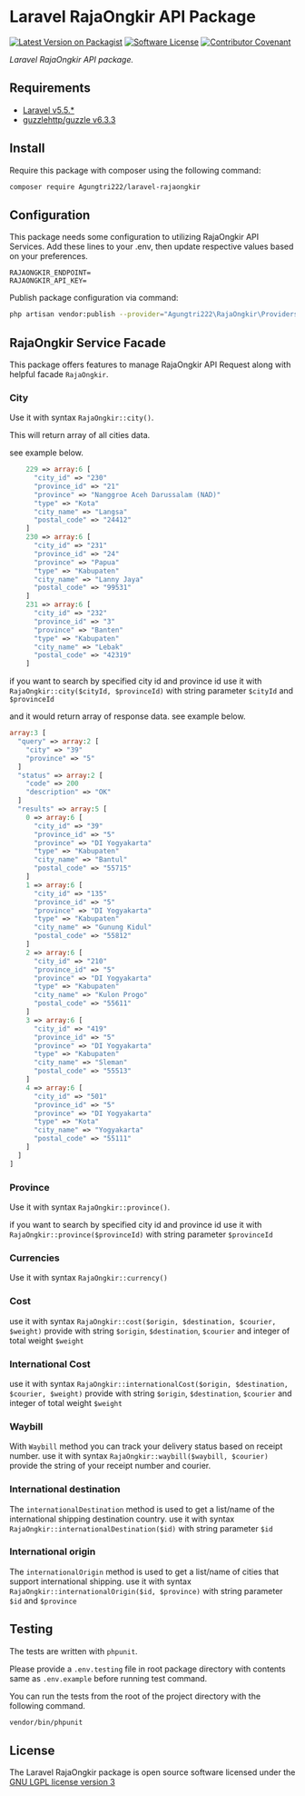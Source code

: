 # Laravel RajaOngkir API Package

[![Latest Version on Packagist][ico-version]][link-packagist]
[![Software License][ico-license]](LICENSE.md)
[![Contributor Covenant][ico-code-of-conduct]](CODE_OF_CONDUCT.md)

_Laravel RajaOngkir API package._

## Requirements

- [Laravel v5.5.\*](https://laravel.com)
- [guzzlehttp/guzzle v6.3.3](http://docs.guzzlephp.org/)

## Install

Require this package with composer using the following command:

```bash
composer require Agungtri222/laravel-rajaongkir
```

## Configuration

This package needs some configuration to utilizing RajaOngkir API Services. Add these lines to your .env, then update respective values
based on your preferences.

```dotenv
RAJAONGKIR_ENDPOINT=
RAJAONGKIR_API_KEY=
```

Publish package configuration via command:

```bash
php artisan vendor:publish --provider="Agungtri222\RajaOngkir\Providers\RajaOngkirServiceProvider" --tag=config
```

## RajaOngkir Service Facade

This package offers features to manage RajaOngkir API Request
along with helpful facade `RajaOngkir`.

### City

Use it with syntax `RajaOngkir::city()`.

This will return array of all cities data.

see example below.

```php
    229 => array:6 [
      "city_id" => "230"
      "province_id" => "21"
      "province" => "Nanggroe Aceh Darussalam (NAD)"
      "type" => "Kota"
      "city_name" => "Langsa"
      "postal_code" => "24412"
    ]
    230 => array:6 [
      "city_id" => "231"
      "province_id" => "24"
      "province" => "Papua"
      "type" => "Kabupaten"
      "city_name" => "Lanny Jaya"
      "postal_code" => "99531"
    ]
    231 => array:6 [
      "city_id" => "232"
      "province_id" => "3"
      "province" => "Banten"
      "type" => "Kabupaten"
      "city_name" => "Lebak"
      "postal_code" => "42319"
    ]
```

if you want to search by specified city id and province id use it with `RajaOngkir::city($cityId, $provinceId)` with string parameter `$cityId` and `$provinceId`

and it would return array of response data. see example below.

```php
array:3 [
  "query" => array:2 [
    "city" => "39"
    "province" => "5"
  ]
  "status" => array:2 [
    "code" => 200
    "description" => "OK"
  ]
  "results" => array:5 [
    0 => array:6 [
      "city_id" => "39"
      "province_id" => "5"
      "province" => "DI Yogyakarta"
      "type" => "Kabupaten"
      "city_name" => "Bantul"
      "postal_code" => "55715"
    ]
    1 => array:6 [
      "city_id" => "135"
      "province_id" => "5"
      "province" => "DI Yogyakarta"
      "type" => "Kabupaten"
      "city_name" => "Gunung Kidul"
      "postal_code" => "55812"
    ]
    2 => array:6 [
      "city_id" => "210"
      "province_id" => "5"
      "province" => "DI Yogyakarta"
      "type" => "Kabupaten"
      "city_name" => "Kulon Progo"
      "postal_code" => "55611"
    ]
    3 => array:6 [
      "city_id" => "419"
      "province_id" => "5"
      "province" => "DI Yogyakarta"
      "type" => "Kabupaten"
      "city_name" => "Sleman"
      "postal_code" => "55513"
    ]
    4 => array:6 [
      "city_id" => "501"
      "province_id" => "5"
      "province" => "DI Yogyakarta"
      "type" => "Kota"
      "city_name" => "Yogyakarta"
      "postal_code" => "55111"
    ]
  ]
]
```

### Province

Use it with syntax `RajaOngkir::province()`.

if you want to search by specified city id and province id use it with `RajaOngkir::province($provinceId)` with string parameter `$provinceId`

### Currencies

Use it with syntax `RajaOngkir::currency()`

### Cost

use it with syntax `RajaOngkir::cost($origin, $destination, $courier, $weight)` provide with string `$origin`, `$destination`, `$courier` and integer of total weight `$weight`

### International Cost

use it with syntax `RajaOngkir::internationalCost($origin, $destination, $courier, $weight)` provide with string `$origin`, `$destination`, `$courier` and integer of total weight `$weight`

### Waybill

With `Waybill` method you can track your delivery status based on receipt number.
use it with syntax `RajaOngkir::waybill($waybill, $courier)` provide the string of your receipt number and courier.

### International destination

The `internationalDestination` method is used to get a list/name of the international shipping destination country.
use it with syntax `RajaOngkir::internationalDestination($id)` with string parameter `$id`

### International origin

The `internationalOrigin` method is used to get a list/name of cities that support international shipping.
use it with syntax `RajaOngkir::internationalOrigin($id, $province)` with string parameter `$id` and `$province`

## Testing

The tests are written with `phpunit`.

Please provide a `.env.testing` file in root package directory with contents
same as `.env.example` before running test command.

You can run the tests from the root of the project directory with the following command.

```bash
vendor/bin/phpunit
```

## License

The Laravel RajaOngkir package is open source software licensed under the
[GNU LGPL license version 3](https://opensource.org/licenses/LGPL-3.0)

[ico-version]: https://img.shields.io/packagist/v/agungtri222/laravel-rajaongkir.svg?style=flat-square
[ico-license]: https://img.shields.io/packagist/l/agungtri222/laravel-rajaongkir.svg?style=flat-square
[ico-code-of-conduct]: https://img.shields.io/badge/Contributor%20Covenant-v1.4%20adopted-ff69b4.svg
[link-packagist]: https://packagist.org/packages/agungtri222/laravel-rajaongkir

